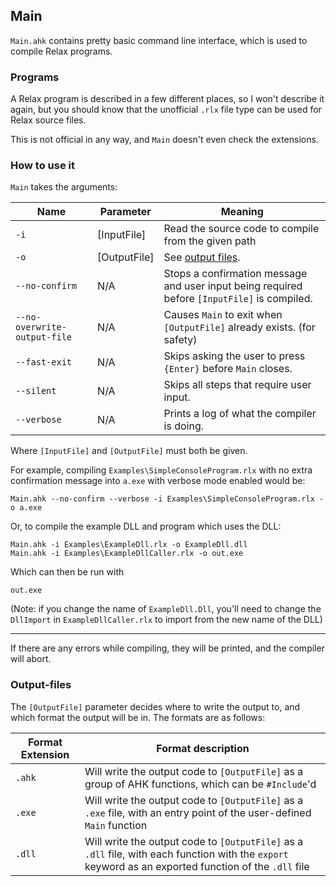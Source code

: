 ## Main

`Main.ahk` contains pretty basic command line interface, which is used to compile Relax programs.

### Programs

A Relax program is described in a few different places, so I won't describe it again, but you should know that the unofficial `.rlx` file type can be used for Relax source files.

This is not official in any way, and `Main` doesn't even check the extensions.

### How to use it

`Main` takes the arguments:

| Name | Parameter | Meaning |
|------|-----------|---------|
| `-i` | [InputFile] | Read the source code to compile from the given path |
| `-o` | [OutputFile] | See [output files](#output-files). |
| `--no-confirm` | N/A | Stops a confirmation message and user input being required before `[InputFile]` is compiled. |
| `--no-overwrite-output-file` | N/A | Causes `Main` to exit when `[OutputFile]` already exists. (for safety) |
| `--fast-exit` | N/A | Skips asking the user to press `{Enter}` before `Main` closes. |
| `--silent` | N/A | Skips all steps that require user input. |
| `--verbose` | N/A | Prints a log of what the compiler is doing. |

Where `[InputFile]` and `[OutputFile]` must both be given.

For example, compiling `Examples\SimpleConsoleProgram.rlx` with no extra confirmation message into `a.exe` with verbose mode enabled would be:
```
Main.ahk --no-confirm --verbose -i Examples\SimpleConsoleProgram.rlx -o a.exe
```

Or, to compile the example DLL and program which uses the DLL:
```
Main.ahk -i Examples\ExampleDll.rlx -o ExampleDll.dll
Main.ahk -i Examples\ExampleDllCaller.rlx -o out.exe
```
Which can then be run with
```
out.exe
```

(Note: if you change the name of `ExampleDll.Dll`, you'll need to change the `DllImport` in `ExampleDllCaller.rlx` to import from the new name of the DLL)

---

If there are any errors while compiling, they will be printed, and the compiler will abort.

### Output-files

The `[OutputFile]` parameter decides where to write the output to, and which format the output will be in. The formats are as follows:

| Format Extension | Format description |
|------------------|--------------------|
| `.ahk`           | Will write the output code to `[OutputFile]` as a group of AHK functions, which can be `#Include`'d |
| `.exe`           | Will write the output code to `[OutputFile]` as a `.exe` file, with an entry point of the user-defined `Main` function |
| `.dll`           | Will write the output code to `[OutputFile]` as a `.dll` file, with each function with the `export` keyword as an exported function of the `.dll` file |